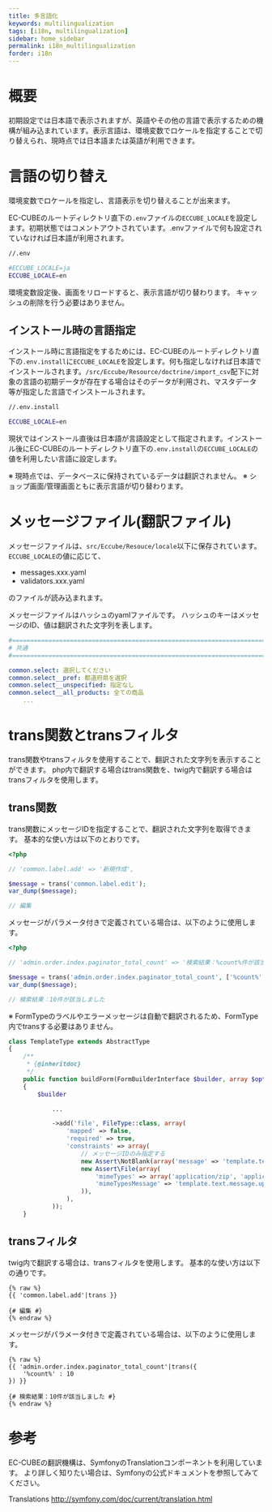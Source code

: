 ```yaml
---
title: 多言語化
keywords: multilingualization
tags: [i18n, multilingualization]
sidebar: home_sidebar
permalink: i18n_multilingualization
forder: i18n
---
```


# 概要

初期設定では日本語で表示されますが、英語やその他の言語で表示するための機構が組み込まれています。表示言語は、環境変数でロケールを指定することで切り替えられ、現時点では日本語または英語が利用できます。

# 言語の切り替え

環境変数でロケールを指定し、言語表示を切り替えることが出来ます。

EC-CUBEのルートディレクトリ直下の`.env`ファイルの`ECCUBE_LOCALE`を設定します。初期状態ではコメントアウトされています。.envファイルで何も設定されていなければ日本語が利用されます。

```bash
//.env

#ECCUBE_LOCALE=ja
ECCUBE_LOCALE=en

```

環境変数設定後、画面をリロードすると、表示言語が切り替わります。
キャッシュの削除を行う必要はありません。

## インストール時の言語指定

インストール時に言語指定をするためには、EC-CUBEのルートディレクトリ直下の`.env.install`に`ECCUBE_LOCALE`を設定します。何も指定しなければ日本語でインストールされます。`/src/Eccube/Resource/doctrine/import_csv`配下に対象の言語の初期データが存在する場合はそのデータが利用され、マスタデータ等が指定した言語でインストールされます。

```bash
//.env.install

ECCUBE_LOCALE=en

```

現状ではインストール直後は日本語が言語設定として指定されます。インストール後にEC-CUBEのルートディレクトリ直下の`.env.install`の`ECCUBE_LOCALE`の値を利用したい言語に設定します。

※ 現時点では、データベースに保持されているデータは翻訳されません。
※ ショップ画面/管理画面ともに表示言語が切り替わります。

# メッセージファイル(翻訳ファイル)

メッセージファイルは、`src/Eccube/Resouce/locale`以下に保存されています。
`ECCUBE_LOCALE`の値に応じて、

- messages.xxx.yaml
- validators.xxx.yaml

のファイルが読み込まれます。

メッセージファイルはハッシュのyamlファイルです。
ハッシュのキーはメッセージのID、値は翻訳された文字列を表します。

```yaml
#====================================================================================
# 共通
#====================================================================================

common.select: 選択してください
common.select__pref: 都道府県を選択
common.select__unspecified: 指定なし
common.select__all_products: 全ての商品
    ...
```

# trans関数とtransフィルタ

trans関数やtransフィルタを使用することで、翻訳された文字列を表示することができます。
php内で翻訳する場合はtrans関数を、twig内で翻訳する場合はtransフィルタを使用します。

## trans関数

trans関数にメッセージIDを指定することで、翻訳された文字列を取得できます。
基本的な使い方は以下のとおりです。

```php
<?php

// 'common.label.add' => '新規作成',

$message = trans('common.label.edit');
var_dump($message);

// 編集
```

メッセージがパラメータ付きで定義されている場合は、以下のように使用します。

```php
<?php

// 'admin.order.index.paginator_total_count' => '検索結果：%count%件が該当しました',

$message = trans('admin.order.index.paginator_total_count', ['%count%' => 10]);
var_dump($message);

// 検索結果：10件が該当しました

```

※ FormTypeのラベルやエラーメッセージは自動で翻訳されるため、FormType内でtransする必要はありません。

```php
class TemplateType extends AbstractType
{
    /**
     * {@inheritdoc}
     */
    public function buildForm(FormBuilderInterface $builder, array $options)
    {
        $builder

            ...

            ->add('file', FileType::class, array(
                'mapped' => false,
                'required' => true,
                'constraints' => array(
                    // メッセージIDのみ指定する
                    new Assert\NotBlank(array('message' => 'template.text.message.select_file')),
                    new Assert\File(array(
                        'mimeTypes' => array('application/zip', 'application/x-tar', 'application/x-gzip'),
                        'mimeTypesMessage' => 'template.text.message.upload_files',
                    )),
                ),
            ));
    }

```

## transフィルタ

twig内で翻訳する場合は、transフィルタを使用します。
基本的な使い方は以下の通りです。

```twig
{% raw %}
{{ 'common.label.add'|trans }}

{# 編集 #}
{% endraw %}
```

メッセージがパラメータ付きで定義されている場合は、以下のように使用します。

```twig
{% raw %}
{{ 'admin.order.index.paginator_total_count'|trans({
    '%count%' : 10
}) }}

{# 検索結果：10件が該当しました #}
{% endraw %}
```

# 参考

EC-CUBEの翻訳機構は、SymfonyのTranslationコンポーネントを利用しています。
より詳しく知りたい場合は、Symfonyの公式ドキュメントを参照してみてください。

Translations
http://symfony.com/doc/current/translation.html

